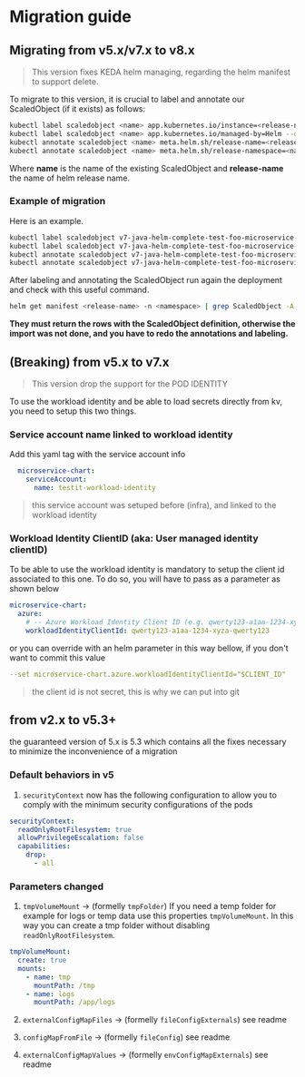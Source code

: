<!-- markdownlint-disable MD029  -->
# Migration guide

## Migrating from v5.x/v7.x to v8.x

> This version fixes KEDA helm managing, regarding the helm manifest to support delete.

To migrate to this version, it is crucial to label and annotate our ScaledObject (if it exists) as follows:

```bash
kubectl label scaledobject <name> app.kubernetes.io/instance=<release-name> --overwrite
kubectl label scaledobject <name> app.kubernetes.io/managed-by=Helm --overwrite
kubectl annotate scaledobject <name> meta.helm.sh/release-name=<release-name> --overwrite
kubectl annotate scaledobject <name> meta.helm.sh/release-namespace=<namespace> --overwrite
```

Where **name** is the name of the existing ScaledObject and **release-name** the name of helm release name.

### Example of migration

Here is an example.

```bash
kubectl label scaledobject v7-java-helm-complete-test-foo-microservice-chart app.kubernetes.io/instance=v7-java-helm-complete-test-foo --overwrite -n testit
kubectl label scaledobject v7-java-helm-complete-test-foo-microservice-chart app.kubernetes.io/managed-by=Helm --overwrite -n testit
kubectl annotate scaledobject v7-java-helm-complete-test-foo-microservice-chart meta.helm.sh/release-name=v7-java-helm-complete-test-foo --overwrite -n testit
kubectl annotate scaledobject v7-java-helm-complete-test-foo-microservice-chart meta.helm.sh/release-namespace=testit --overwrite -n testit
```

After labeling and annotating the ScaledObject run again the deployment and check with this useful command.

```bash
helm get manifest <release-name> -n <namespace> | grep ScaledObject -A 10
```

**They must return the rows with the ScaledObject definition, otherwise 
the import was not done, and you have to redo the annotations and labeling.** 

## (Breaking) from v5.x to v7.x

> This version drop the support for the POD IDENTITY

To use the workload identity and be able to load secrets directly from kv, you need to setup this two things.

### Service account name linked to workload identity

Add this yaml tag with the service account info

```yaml
  microservice-chart:
    serviceAccount:
      name: testit-workload-identity
```

> this service account was setuped before (infra), and linked to the workload identity

### Workload Identity ClientID (aka: User managed identity clientID)

To be able to use the workload identity is mandatory to setup the client id associated to this one.
To do so, you will have to pass as a parameter as shown below

```yaml
microservice-chart:
  azure:
    # -- Azure Workload Identity Client ID (e.g. qwerty123-a1aa-1234-xyza-qwerty123)
    workloadIdentityClientId: qwerty123-a1aa-1234-xyza-qwerty123
```

or you can override with an helm parameter in this way bellow, if you don't want to commit this value

```yaml
--set microservice-chart.azure.workloadIdentityClientId="$CLIENT_ID"
```

> the client id is not secret, this is why we can put into git

## from v2.x to v5.3+

the guaranteed version of 5.x is 5.3 which contains all the fixes necessary to minimize the inconvenience of a migration

### Default behaviors in v5

1. `securityContext` now has the following configuration to allow you to comply with the minimum security configurations of the pods

  ```yaml
  securityContext:
    readOnlyRootFilesystem: true
    allowPrivilegeEscalation: false
    capabilities:
      drop:
        - all
  ```

### Parameters changed

1. `tmpVolumeMount` -> (formelly `tmpFolder`) If you need a temp folder for example for logs or temp data use this properties `tmpVolumeMount`. In this way you can create a tmp folder without disabling `readOnlyRootFilesystem`.

  ```yaml
  tmpVolumeMount:
    create: true
    mounts:
      - name: tmp
        mountPath: /tmp
      - name: logs
        mountPath: /app/logs
  ```

2. `externalConfigMapFiles` -> (formelly `fileConfigExternals`) see readme

3. `configMapFromFile` -> (formelly `fileConfig`) see readme

4. `externalConfigMapValues` -> (formelly `envConfigMapExternals`) see readme
